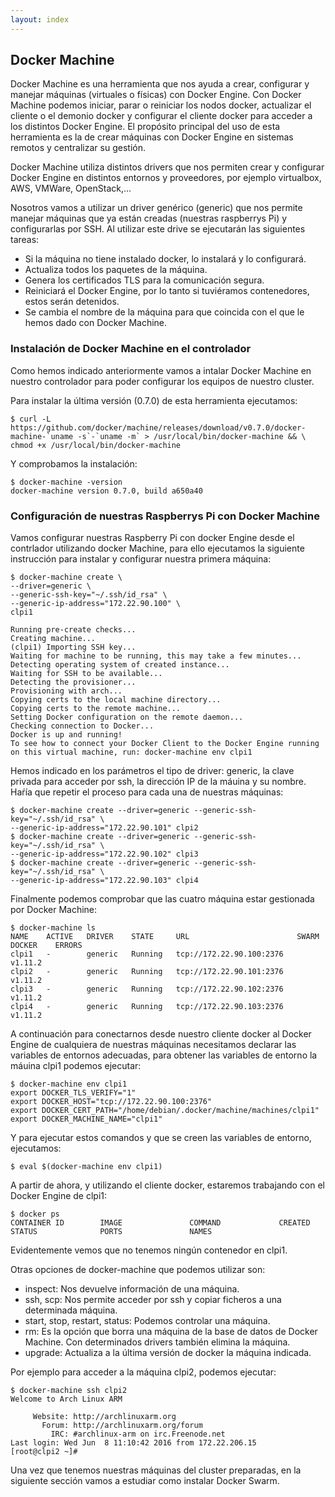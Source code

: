 ```yaml
---
layout: index
---
```


## Docker Machine

Docker Machine es una herramienta que nos ayuda a crear, configurar y manejar máquinas (virtuales o físicas) con Docker Engine. Con Docker Machine podemos iniciar, parar o reiniciar los nodos docker, actualizar el cliente o el demonio docker y configurar el cliente docker para acceder a los distintos Docker Engine. El propósito principal del uso de esta herramienta es la de crear máquinas con Docker Engine en sistemas remotos y centralizar su gestión.

Docker Machine utiliza distintos drivers que nos permiten crear y configurar Docker Engine en distintos entornos y proveedores, por ejemplo virtualbox, AWS, VMWare, OpenStack,... 

Nosotros vamos a utilizar un driver genérico (generic) que nos permite manejar máquinas que ya están creadas (nuestras raspberrys Pi) y configurarlas por SSH. Al utilizar este drive se ejecutarán las siguientes tareas:

* Si la máquina no tiene instalado docker, lo instalará y lo configurará.
* Actualiza todos los paquetes de la máquina.
* Genera los certificados TLS para la comunicación segura.
* Reiniciará el Docker Engine, por lo tanto si tuviéramos contenedores, estos serán detenidos.
* Se cambia el nombre de la máquina para que coincida con el que le hemos dado con Docker Machine.

### Instalación de Docker Machine en el controlador

Como hemos indicado anteriormente vamos a intalar Docker Machine en nuestro controlador para poder configurar los equipos de nuestro cluster. 

Para instalar la última versión (0.7.0) de esta herramienta ejecutamos:

    $ curl -L https://github.com/docker/machine/releases/download/v0.7.0/docker-machine-`uname -s`-`uname -m` > /usr/local/bin/docker-machine && \
    chmod +x /usr/local/bin/docker-machine

Y comprobamos la instalación:

    $ docker-machine -version
    docker-machine version 0.7.0, build a650a40

### Configuración de nuestras Raspberrys Pi con Docker Machine

Vamos configurar nuestras Raspberry Pi con docker Engine desde el contrlador utilizando docker Machine, para ello ejecutamos la siguiente instrucción para instalar y configurar nuestra primera máquina:

    $ docker-machine create \
    --driver=generic \
    --generic-ssh-key="~/.ssh/id_rsa" \
    --generic-ip-address="172.22.90.100" \
    clpi1   

    Running pre-create checks...
    Creating machine...
    (clpi1) Importing SSH key...
    Waiting for machine to be running, this may take a few minutes...
    Detecting operating system of created instance...
    Waiting for SSH to be available...
    Detecting the provisioner...
    Provisioning with arch...
    Copying certs to the local machine directory...
    Copying certs to the remote machine...
    Setting Docker configuration on the remote daemon...
    Checking connection to Docker...
    Docker is up and running!
    To see how to connect your Docker Client to the Docker Engine running on this virtual machine, run: docker-machine env clpi1

Hemos indicado en los parámetros el tipo de driver: generic, la clave privada para acceder por ssh, la dirección IP de la máuina y su nombre. Haŕía que repetir el proceso para cada una de nuestras máquinas:

    $ docker-machine create --driver=generic --generic-ssh-key="~/.ssh/id_rsa" \
    --generic-ip-address="172.22.90.101" clpi2
    $ docker-machine create --driver=generic --generic-ssh-key="~/.ssh/id_rsa" \
    --generic-ip-address="172.22.90.102" clpi3   
    $ docker-machine create --driver=generic --generic-ssh-key="~/.ssh/id_rsa" \
    --generic-ip-address="172.22.90.103" clpi4

Finalmente podemos comprobar que las cuatro máquina estar gestionada por Docker Machine:

    $ docker-machine ls
    NAME    ACTIVE   DRIVER    STATE     URL                        SWARM   DOCKER    ERRORS
    clpi1   -        generic   Running   tcp://172.22.90.100:2376           v1.11.2   
    clpi2   -        generic   Running   tcp://172.22.90.101:2376           v1.11.2   
    clpi3   -        generic   Running   tcp://172.22.90.102:2376           v1.11.2   
    clpi4   -        generic   Running   tcp://172.22.90.103:2376           v1.11.2   

A continuación para conectarnos desde nuestro cliente docker al Docker Engine de cualquiera de nuestras máquinas necesitamos declarar las variables de entornos adecuadas, para obtener las variables de entorno la máuina clpi1 podemos ejecutar:

    $ docker-machine env clpi1
    export DOCKER_TLS_VERIFY="1"
    export DOCKER_HOST="tcp://172.22.90.100:2376"
    export DOCKER_CERT_PATH="/home/debian/.docker/machine/machines/clpi1"
    export DOCKER_MACHINE_NAME="clpi1"

Y para ejecutar estos comandos y que se creen las variables de entorno, ejecutamos:

    $ eval $(docker-machine env clpi1)

A partir de ahora, y utilizando el cliente docker, estaremos trabajando con el Docker Engine de clpi1:

    $ docker ps
    CONTAINER ID        IMAGE               COMMAND             CREATED             STATUS              PORTS               NAMES

Evidentemente vemos que no tenemos ningún contenedor en clpi1.

Otras opciones de docker-machine que podemos utilizar son:

* inspect: Nos devuelve información de una máquina.
* ssh, scp: Nos permite acceder por ssh y copiar ficheros a una determinada máquina.
* start, stop, restart, status: Podemos controlar una máquina.
* rm: Es la opción que borra una máquina de la base de datos de Docker Machine. Con determinados drivers también elimina la máquina.
* upgrade: Actualiza a la última versión de docker la máquina indicada.

Por ejemplo para acceder a la máquina clpi2, podemos ejecutar:

    $ docker-machine ssh clpi2
    Welcome to Arch Linux ARM   

         Website: http://archlinuxarm.org
           Forum: http://archlinuxarm.org/forum
             IRC: #archlinux-arm on irc.Freenode.net
    Last login: Wed Jun  8 11:10:42 2016 from 172.22.206.15
    [root@clpi2 ~]# 

Una vez que tenemos nuestras máquinas del cluster preparadas, en la siguiente sección vamos a estudiar como instalar Docker Swarm.












